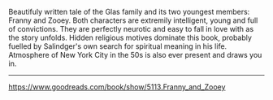 Beautifuly written tale of the Glas family and its two youngest members: Franny and Zooey. Both characters are extremily intelligent, young and full of convictions. They are perfectly neurotic and easy to fall in love with as the story unfolds.
Hidden religious motives dominate this book, probably fuelled by Salindger's own search for spiritual meaning in his life.
Atmosphere of New York City in the 50s is also ever present and draws you in.

****

https://www.goodreads.com/book/show/5113.Franny_and_Zooey